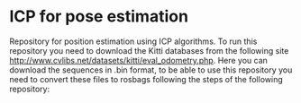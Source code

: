 
# ICP for pose estimation

Repository for position estimation using ICP algorithms.
To run this repository you need to download the Kitti databases from the following site http://www.cvlibs.net/datasets/kitti/eval_odometry.php. Here you can download the sequences in .bin format, to be able to use this repository you need to convert these files to rosbags following the steps of the following repository:
